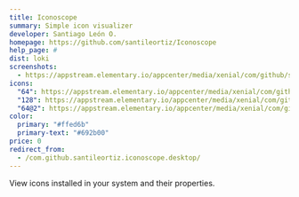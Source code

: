 ```yaml
---
title: Iconoscope
summary: Simple icon visualizer
developer: Santiago León O.
homepage: https://github.com/santileortiz/Iconoscope
help_page: #
dist: loki
screenshots:
  - https://appstream.elementary.io/appcenter/media/xenial/com/github/santileortiz.iconoscope.desktop/CFF2CE03E0638D66ED8CC1157220163A/screenshots/image-1_orig.png
icons:
  "64": https://appstream.elementary.io/appcenter/media/xenial/com/github/santileortiz.iconoscope.desktop/CFF2CE03E0638D66ED8CC1157220163A/icons/64x64/com.github.santileortiz.iconoscope_com.github.santileortiz.iconoscope.png
  "128": https://appstream.elementary.io/appcenter/media/xenial/com/github/santileortiz.iconoscope.desktop/CFF2CE03E0638D66ED8CC1157220163A/icons/128x128/com.github.santileortiz.iconoscope_com.github.santileortiz.iconoscope.png
  "64@2": https://appstream.elementary.io/appcenter/media/xenial/com/github/santileortiz.iconoscope.desktop/CFF2CE03E0638D66ED8CC1157220163A/icons/64x64@2/com.github.santileortiz.iconoscope_com.github.santileortiz.iconoscope.png
color:
  primary: "#ffed6b"
  primary-text: "#692b00"
price: 0
redirect_from:
  - /com.github.santileortiz.iconoscope.desktop/
---
```


<p>View icons installed in your system and their properties.</p>